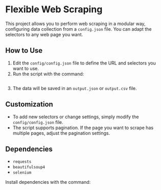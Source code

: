 # Flexible Web Scraping

This project allows you to perform web scraping in a modular way, configuring data collection from a `config.json` file. You can adapt the selectors to any web page you want.

## How to Use

1. Edit the `config/config.json` file to define the URL and selectors you want to use.
2. Run the script with the command:

```python main.py
```

3. The data will be saved in an `output.json` or `output.csv` file.

## Customization

- To add new selectors or change settings, simply modify the `config/config.json` file.
- The script supports pagination. If the page you want to scrape has multiple pages, adjust the pagination settings.

## Dependencies

- `requests`
- `beautifulsoup4`
- `selenium`

Install dependencies with the command:

```pip install -r requirements.txt
```